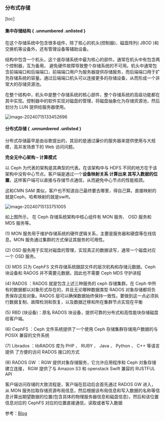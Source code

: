 ### 分布式存储

[toc]

#### 集中存储结构 { .unnumbered .unlisted }

在这个存储系统中包含很多组件，除了核心的机头(控制器)、磁盘阵列( JBOD )和交换机等设备外，还有管理设备等辅助设备。

结构中包含一个机头，这个是存储系统中最为核心的部件。通常在机头中有包含两个控制器，互为备用， 避免硬件故障导致整个存储系统的不可用。机头中通常包含前端端口和后端端口，前端端口用户为服务器提供存储服务，而后端端口用于扩充存储系统的容量。通过后端端口机头可以连接更多的存储设备，从而形成一个非常大的存储资源池。

在整个结构中，机头中是整个存储系统的核心部件，整个存储系统的高级功能都在其中实现。控制器中的软件实现对磁盘的管理，将磁盘抽象化为存储资源池，然后划分为 LUN 提供给服务器使用。

![image-20240715133452696](book/pdf/src/01_体系结构/07_存储/images/分布式存储/image-20240715133452696.png)

#### 分布式存储 { .unnumbered .unlisted }

分布式存储最早是由谷歌提出的，其目的是通过廉价的服务器来提供使用与大规模，高并发场景下的 Web 访问问题。

**完全无中心架构 – 计算模式**

以 Ceph 为代表的架构是其典型的代表。在该架构中与 HDFS 不同的地方在于该架构中没有中心节点。客户端是通过一个**设备映射关系 计算出来 其写入数据的位置**，这样客户端可以直接与存储节点通信，从而避免中心节点的性能瓶颈。

这和CMN SAM 类似，客户也不知道自己最终要去哪里，得自己算。直接映射的就是Ceph，哈希映射的就是swift。

![image-20240715133751005](book/pdf/src/01_体系结构/07_存储/images/分布式存储/image-20240715133751005.png)

如上图所示， 在 Ceph 存储系统架构中核心组件有 MON 服务、 OSD 服务和 MDS 服务等。

(1) MON 服务用于维护存储系统的硬件逻辑关系，主要是服务器和硬盘等在线信息。MON 服务通过集群的方式保证其服务的可用性。

(2) OSD 服务用于实现对磁盘的管理，实现真正的数据读写，通常一个磁盘对应一个 OSD 服务。

(3) MDS 只为 CephFS 文件存储系统跟踪文件的层次机构和存储元数据。Ceph 块设备和 RADOS 并不需要元数据，因此也不需要 Ceph MDS 守护进程

(4) RADOS ：RADOS 就是包含上述三种服务的 ceph 存储集群。在 Ceph 中所有的数据都以对象形式存在的，并且无论哪种数据类型 RADOS 对象存储都将负责保存这些对象。RADOS 层可以确保数据始终保持一致性。要做到这一点必须执行数据复制、故障检测和恢复，以及数据迁移和所在集群节点实现在平衡

(5) RBD (块设备)：原名 RADOS 块设备，提供可靠的分布式和高性能块存储磁盘给客户端。

(6) CephFS ：Ceph 文件系统提供了一个使用 Ceph 存储集群存储用户数据的与 POSIX 兼容的文件系统

(7) Librados ：libRADOS 库为 PHP 、 RUBY 、 Java 、 Python 、 C++ 等语言提供 了方便的访问 RADOS 接口的方式

(8) RADOS GW ：RGW 提供对象存储服务，它允许应用程序和 Ceph 对象存储建立连接， RGW 提供了与 Amazon S3 和 openstack Swift 兼容的 RUSTFUL API

客户端访问存储的大致流程是，客户端在启动后会首先通过 RADOS GW 进入，从 MON 服务拉取存储资源布局信息，然后根据该布局信息和写入数据的名称等信息计算出期望数据的位置(包含具体的物理服务器信息和磁盘信息)，然后和该位置信息对应的 CephFS 对应的位置直接通信，读取或者写入数据

参考：[Blog](https://www.51cto.com/article/616378.html)